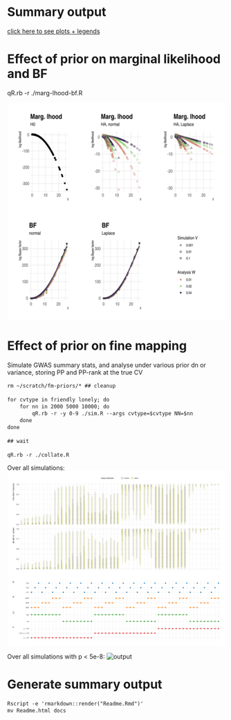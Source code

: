 # Summary output

[click here to see plots + legends](https://chr1swallace.github.io/fm-priors/Readme.html)

# Effect of prior on marginal likelihood and BF

qR.rb -r ./marg-lhood-bf.R

![output](marg-lhood-bf.png)

# Effect of prior on fine mapping

Simulate GWAS summary stats, and analyse under various prior dn or variance, storing PP and PP-rank at the true CV

```{sh}
rm ~/scratch/fm-priors/* ## cleanup

for cvtype in friendly lonely; do
    for nn in 2000 5000 10000; do
        qR.rb -r -y 0-9 ./sim.R --args cvtype=$cvtype NN=$nn
    done
done

## wait

qR.rb -r ./collate.R
```

Over all simulations:
![output](pp-sims.png)

Over all simulations with p < 5e-8:
![output](pp-sims-sig.png)

# Generate summary output

```{sh}
Rscript -e 'rmarkdown::render("Readme.Rmd")'
mv Readme.html docs
```
